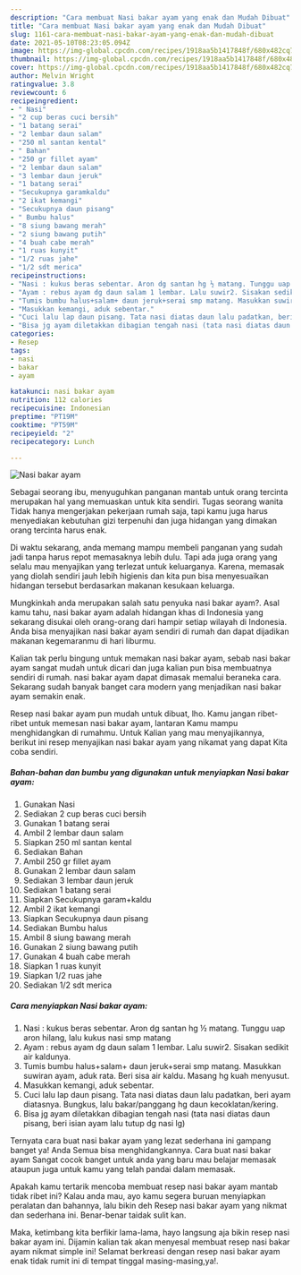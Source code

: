 ```yaml
---
description: "Cara membuat Nasi bakar ayam yang enak dan Mudah Dibuat"
title: "Cara membuat Nasi bakar ayam yang enak dan Mudah Dibuat"
slug: 1161-cara-membuat-nasi-bakar-ayam-yang-enak-dan-mudah-dibuat
date: 2021-05-10T08:23:05.094Z
image: https://img-global.cpcdn.com/recipes/1918aa5b1417848f/680x482cq70/nasi-bakar-ayam-foto-resep-utama.jpg
thumbnail: https://img-global.cpcdn.com/recipes/1918aa5b1417848f/680x482cq70/nasi-bakar-ayam-foto-resep-utama.jpg
cover: https://img-global.cpcdn.com/recipes/1918aa5b1417848f/680x482cq70/nasi-bakar-ayam-foto-resep-utama.jpg
author: Melvin Wright
ratingvalue: 3.8
reviewcount: 6
recipeingredient:
- " Nasi"
- "2 cup beras cuci bersih"
- "1 batang serai"
- "2 lembar daun salam"
- "250 ml santan kental"
- " Bahan"
- "250 gr fillet ayam"
- "2 lembar daun salam"
- "3 lembar daun jeruk"
- "1 batang serai"
- "Secukupnya garamkaldu"
- "2 ikat kemangi"
- "Secukupnya daun pisang"
- " Bumbu halus"
- "8 siung bawang merah"
- "2 siung bawang putih"
- "4 buah cabe merah"
- "1 ruas kunyit"
- "1/2 ruas jahe"
- "1/2 sdt merica"
recipeinstructions:
- "Nasi : kukus beras sebentar. Aron dg santan hg ½ matang. Tunggu uap aron hilang, lalu kukus nasi smp matang"
- "Ayam : rebus ayam dg daun salam 1 lembar. Lalu suwir2. Sisakan sedikit air kaldunya."
- "Tumis bumbu halus+salam+ daun jeruk+serai smp matang. Masukkan suwiran ayam, aduk rata. Beri sisa air kaldu. Masang hg kuah menyusut."
- "Masukkan kemangi, aduk sebentar."
- "Cuci lalu lap daun pisang. Tata nasi diatas daun lalu padatkan, beri ayam diatasnya. Bungkus, lalu bakar/panggang hg daun kecoklatan/kering."
- "Bisa jg ayam diletakkan dibagian tengah nasi (tata nasi diatas daun pisang, beri isian ayam lalu tutup dg nasi lg)"
categories:
- Resep
tags:
- nasi
- bakar
- ayam

katakunci: nasi bakar ayam 
nutrition: 112 calories
recipecuisine: Indonesian
preptime: "PT19M"
cooktime: "PT59M"
recipeyield: "2"
recipecategory: Lunch

---
```



![Nasi bakar ayam](https://img-global.cpcdn.com/recipes/1918aa5b1417848f/680x482cq70/nasi-bakar-ayam-foto-resep-utama.jpg)

Sebagai seorang ibu, menyuguhkan panganan mantab untuk orang tercinta merupakan hal yang memuaskan untuk kita sendiri. Tugas seorang  wanita Tidak hanya mengerjakan pekerjaan rumah saja, tapi kamu juga harus menyediakan kebutuhan gizi terpenuhi dan juga hidangan yang dimakan orang tercinta harus enak.

Di waktu  sekarang, anda memang mampu membeli panganan yang sudah jadi tanpa harus repot memasaknya lebih dulu. Tapi ada juga orang yang selalu mau menyajikan yang terlezat untuk keluarganya. Karena, memasak yang diolah sendiri jauh lebih higienis dan kita pun bisa menyesuaikan hidangan tersebut berdasarkan makanan kesukaan keluarga. 



Mungkinkah anda merupakan salah satu penyuka nasi bakar ayam?. Asal kamu tahu, nasi bakar ayam adalah hidangan khas di Indonesia yang sekarang disukai oleh orang-orang dari hampir setiap wilayah di Indonesia. Anda bisa menyajikan nasi bakar ayam sendiri di rumah dan dapat dijadikan makanan kegemaranmu di hari liburmu.

Kalian tak perlu bingung untuk memakan nasi bakar ayam, sebab nasi bakar ayam sangat mudah untuk dicari dan juga kalian pun bisa membuatnya sendiri di rumah. nasi bakar ayam dapat dimasak memalui beraneka cara. Sekarang sudah banyak banget cara modern yang menjadikan nasi bakar ayam semakin enak.

Resep nasi bakar ayam pun mudah untuk dibuat, lho. Kamu jangan ribet-ribet untuk memesan nasi bakar ayam, lantaran Kamu mampu menghidangkan di rumahmu. Untuk Kalian yang mau menyajikannya, berikut ini resep menyajikan nasi bakar ayam yang nikamat yang dapat Kita coba sendiri.

<!--inarticleads1-->

##### Bahan-bahan dan bumbu yang digunakan untuk menyiapkan Nasi bakar ayam:

1. Gunakan  Nasi
1. Sediakan 2 cup beras cuci bersih
1. Gunakan 1 batang serai
1. Ambil 2 lembar daun salam
1. Siapkan 250 ml santan kental
1. Sediakan  Bahan
1. Ambil 250 gr fillet ayam
1. Gunakan 2 lembar daun salam
1. Sediakan 3 lembar daun jeruk
1. Sediakan 1 batang serai
1. Siapkan Secukupnya garam+kaldu
1. Ambil 2 ikat kemangi
1. Siapkan Secukupnya daun pisang
1. Sediakan  Bumbu halus
1. Ambil 8 siung bawang merah
1. Gunakan 2 siung bawang putih
1. Gunakan 4 buah cabe merah
1. Siapkan 1 ruas kunyit
1. Siapkan 1/2 ruas jahe
1. Sediakan 1/2 sdt merica




<!--inarticleads2-->

##### Cara menyiapkan Nasi bakar ayam:

1. Nasi : kukus beras sebentar. Aron dg santan hg ½ matang. Tunggu uap aron hilang, lalu kukus nasi smp matang
1. Ayam : rebus ayam dg daun salam 1 lembar. Lalu suwir2. Sisakan sedikit air kaldunya.
1. Tumis bumbu halus+salam+ daun jeruk+serai smp matang. Masukkan suwiran ayam, aduk rata. Beri sisa air kaldu. Masang hg kuah menyusut.
1. Masukkan kemangi, aduk sebentar.
1. Cuci lalu lap daun pisang. Tata nasi diatas daun lalu padatkan, beri ayam diatasnya. Bungkus, lalu bakar/panggang hg daun kecoklatan/kering.
1. Bisa jg ayam diletakkan dibagian tengah nasi (tata nasi diatas daun pisang, beri isian ayam lalu tutup dg nasi lg)




Ternyata cara buat nasi bakar ayam yang lezat sederhana ini gampang banget ya! Anda Semua bisa menghidangkannya. Cara buat nasi bakar ayam Sangat cocok banget untuk anda yang baru mau belajar memasak ataupun juga untuk kamu yang telah pandai dalam memasak.

Apakah kamu tertarik mencoba membuat resep nasi bakar ayam mantab tidak ribet ini? Kalau anda mau, ayo kamu segera buruan menyiapkan peralatan dan bahannya, lalu bikin deh Resep nasi bakar ayam yang nikmat dan sederhana ini. Benar-benar taidak sulit kan. 

Maka, ketimbang kita berfikir lama-lama, hayo langsung aja bikin resep nasi bakar ayam ini. Dijamin kalian tak akan menyesal membuat resep nasi bakar ayam nikmat simple ini! Selamat berkreasi dengan resep nasi bakar ayam enak tidak rumit ini di tempat tinggal masing-masing,ya!.

